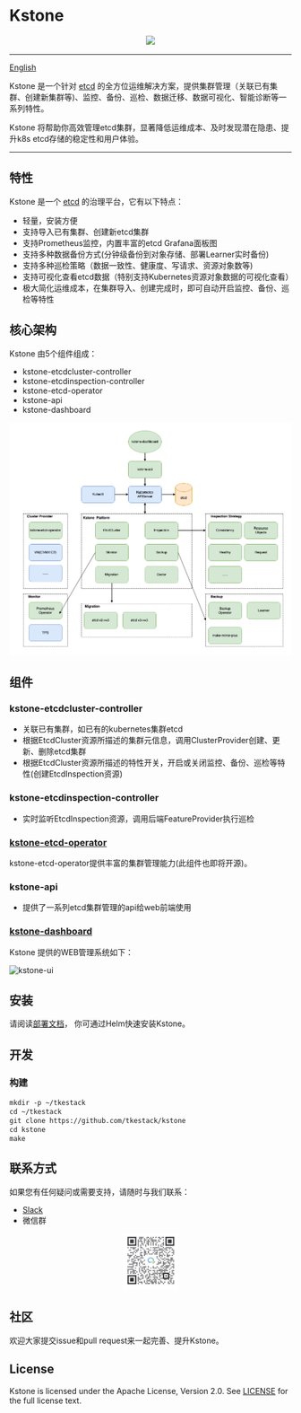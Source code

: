 # Kstone

<div align=center><img width=800 hight=300 src="docs/images/icon.png" /></div>

------

[English](README.md)

Kstone 是一个针对 [etcd](https://github.com/etcd-io/etcd) 的全方位运维解决方案，提供集群管理（关联已有集群、创建新集群等)、监控、备份、巡检、数据迁移、数据可视化、智能诊断等一系列特性。

Kstone 将帮助你高效管理etcd集群，显著降低运维成本、及时发现潜在隐患、提升k8s etcd存储的稳定性和用户体验。

------

## 特性

Kstone 是一个 [etcd](https://github.com/etcd-io/etcd) 的治理平台，它有以下特点：

* 轻量，安装方便
* 支持导入已有集群、创建新etcd集群
* 支持Prometheus监控，内置丰富的etcd Grafana面板图
* 支持多种数据备份方式(分钟级备份到对象存储、部署Learner实时备份)
* 支持多种巡检策略（数据一致性、健康度、写请求、资源对象数等)
* 支持可视化查看etcd数据（特别支持Kubernetes资源对象数据的可视化查看）
* 极大简化运维成本，在集群导入、创建完成时，即可自动开启监控、备份、巡检等特性

## 核心架构

Kstone 由5个组件组成：
- kstone-etcdcluster-controller
- kstone-etcdinspection-controller
- kstone-etcd-operator
- kstone-api
- kstone-dashboard

![Architecture Of Kstone](docs/images/kstone-arch.png)

## 组件

### kstone-etcdcluster-controller

* 关联已有集群，如已有的kubernetes集群etcd 
* 根据EtcdCluster资源所描述的集群元信息，调用ClusterProvider创建、更新、删除etcd集群
* 根据EtcdCluster资源所描述的特性开关，开启或关闭监控、备份、巡检等特性(创建EtcdInspection资源)

### kstone-etcdinspection-controller

* 实时监听EtcdInspection资源，调用后端FeatureProvider执行巡检

### [kstone-etcd-operator](https://github.com/tkestack/kstone-etcd-operator)

kstone-etcd-operator提供丰富的集群管理能力(此组件也即将开源)。

### kstone-api

* 提供了一系列etcd集群管理的api给web前端使用

### [kstone-dashboard](https://github.com/tkestack/kstone-dashboard)

Kstone 提供的WEB管理系统如下：

![kstone-ui](docs/images/kstone-ui.png)


## 安装

请阅读[部署文档](charts/README_CN.md)，
你可通过Helm快速安装Kstone。

## 开发

### 构建
```
mkdir -p ~/tkestack
cd ~/tkestack
git clone https://github.com/tkestack/kstone
cd kstone
make
```

## 联系方式

如果您有任何疑问或需要支持，请随时与我们联系：
- [Slack](https://join.slack.com/t/w1639233173-qqx590963/shared_invite/zt-109muo6i9-0kTUQphSVFlwOSW7CgtrGw)
- 微信群

<div align="center">
  <img src="docs/images/wechat-group.png" width=20% title="Kstone WeChat group">
</div>

## 社区

欢迎大家提交issue和pull request来一起完善、提升Kstone。

## License

Kstone is licensed under the Apache License, Version 2.0. See [LICENSE](LICENSE) for the full license text.

